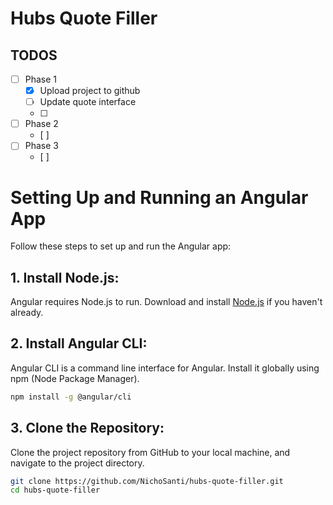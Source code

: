 # Hubs Quote Filler

## TODOS

- [ ] Phase 1
  - [x] Upload project to github
  - [ ] Update quote interface
  - [ ]
- [ ] Phase 2
  - [ ]
- [ ] Phase 3
  - [ ]

# Setting Up and Running an Angular App

Follow these steps to set up and run the Angular app:

## 1. **Install Node.js:**

Angular requires Node.js to run. Download and install [Node.js](https://nodejs.org/) if you haven't already.

## 2. **Install Angular CLI:**

Angular CLI is a command line interface for Angular. Install it globally using npm (Node Package Manager).

```bash
npm install -g @angular/cli
```

## 3. **Clone the Repository:**

Clone the project repository from GitHub to your local machine, and navigate to the project directory.

```bash
git clone https://github.com/NichoSanti/hubs-quote-filler.git
cd hubs-quote-filler
```
